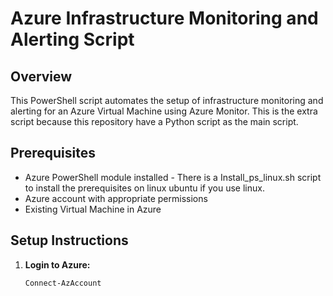 # Azure Infrastructure Monitoring and Alerting Script

## Overview
This PowerShell script automates the setup of infrastructure monitoring and alerting for an Azure Virtual Machine using Azure Monitor. This is the extra script because this repository have a Python script as the main script.

## Prerequisites
- Azure PowerShell module installed - There is a Install_ps_linux.sh script to install the prerequisites on linux ubuntu if you use linux.
- Azure account with appropriate permissions
- Existing Virtual Machine in Azure

## Setup Instructions

1. **Login to Azure:**
   ```powershell
   Connect-AzAccount
